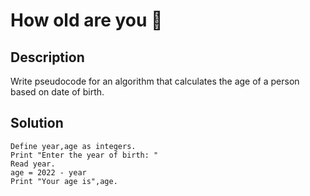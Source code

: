 # How old are you 👴

## Description

Write pseudocode for an algorithm that calculates the age of a person based on date of birth.

## Solution

    Define year,age as integers.
    Print "Enter the year of birth: "
    Read year.
    age = 2022 - year
    Print "Your age is",age.
